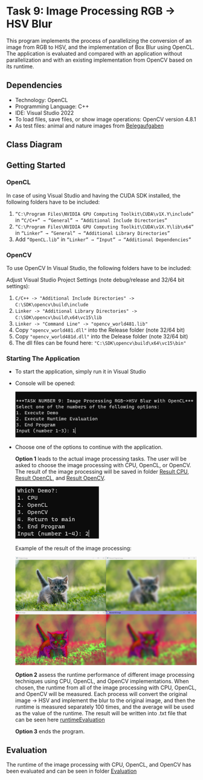 # Task 9: Image Processing RGB -> HSV Blur

This program implements the process of parallelizing the conversion of an image from RGB to HSV, and the implementation of Box Blur using OpenCL. The application is evaluated and compared with an application without parallelization and with an existing implementation from OpenCV based on its runtime.

## Dependencies

* Technology: OpenCL
* Programming Language: C++
* IDE: Visual Studio 2022
* To load files, save files, or show image operations: OpenCV version 4.8.1
* As test files: animal and nature images from [Belegaufgaben](https://www.dropbox.com/s/5uhqu8m8a7entcd/images.zip?dl=0)


## Class Diagram


## Getting Started

### OpenCL

In case of using Visual Studio and having the CUDA SDK installed, the following folders have to be included:

1. `“C:\Program Files\NVIDIA GPU Computing Toolkit\CUDA\v1X.Y\include”` in `“C/C++” → “General” → “Additional Include Directories”`
2. `“C:\Program Files\NVIDIA GPU Computing Toolkit\CUDA\v1X.Y\lib\x64”` in `“Linker” → “General” → “Additional Library Directories”`
3. Add  `“OpenCL.lib”` in `“Linker” → “Input” → “Additional Dependencies”`

### OpenCV

To use OpenCV In Visual Studio, the following folders have to be included:

Adjust Visual Studio Project Settings (note debug/release and 32/64 bit settings):

1. `C/C++ -> "Additional Include Directories" -> C:\SDK\opencv\build\include`
2. `Linker -> "Additional Library Directories" -> C:\SDK\opencv\build\x64\vc15\lib`
3. `Linker -> "Command Line" -> "opencv_world481.lib" `
4. Copy `"opencv_world481.dll"` into the Release folder (note 32/64 bit)
5. Copy `"opencv_world481d.dll"` into the Delease folder (note 32/64 bit)
6. The dll files can be found here: `"C:\SDK\opencv\build\x64\vc15\bin"`

### Starting The Application

* To start the application, simply run it in Visual Studio
* Console will be opened:

  ![1706737102094](image/README/1706737102094.png)
* Choose one of the options to continue with the application.

  **Option 1** leads to the actual image processing tasks. The user will be asked to choose the image processing with CPU, OpenCL, or OpenCV. The result of the image processing will be saved in folder [Result CPU](opencl_aufgabe/Result%20CPU), [Result OpenCL](opencl_aufgabe/Result%20OpenCL), and [Result OpenCV](opencl_aufgabe/Result%20OpenCV).

  ![1706737241591](image/README/1706737241591.png)

  Example of the result of the image processing:

  ![1706737345190](/image/README/1706737345190.png)

  **Option 2** assess the runtime performance of different image processing techniques using CPU, OpenCL, and OpenCV implementations. When chosen, the runtime from all of the image processing with CPU, OpenCL, and OpenCV will be measured. Each process will convert the original image → HSV and implement the blur to the original image, and then the runtime is measured separately 100 times, and the average will be used as the value of the runtime. The result will be written into .txt file that can be seen here [runtimeEvaluation](opencl_aufgabe/Evaluation)

  **Option 3** ends the program.

## Evaluation

The runtime of the image processing with CPU, OpenCL, and OpenCV has been evaluated and can be seen in folder [Evaluation](https://github.com/dwirestiprahmi/OpenCL_Image_Processing/tree/master/opencl_aufgabe/Evaluation)
